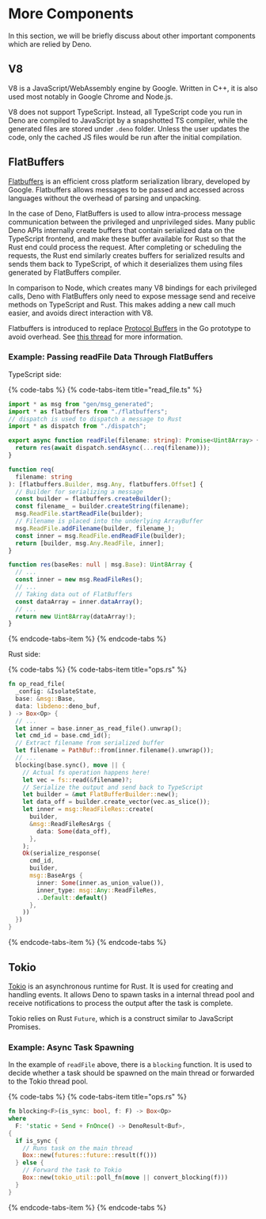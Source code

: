 # More Components

In this section, we will be briefly discuss about other important components which are relied by Deno.

## V8

V8 is a JavaScript/WebAssembly engine by Google. Written in C++, it is also used most notably in Google Chrome and Node.js.

V8 does not support TypeScript. Instead, all TypeScript code you run in Deno are compiled to JavaScript by a snapshotted TS compiler, while the generated files are stored under `.deno` folder. Unless the user updates the code, only the cached JS files would be run after the initial compilation.

## FlatBuffers

[Flatbuffers](https://google.github.io/flatbuffers/) is an efficient cross platform serialization library, developed by Google. Flatbuffers allows messages to be passed and accessed across languages without the overhead of parsing and unpacking.

In the case of Deno, FlatBuffers is used to allow intra-process message communication between the privileged and unprivileged sides. Many public Deno APIs internally create buffers that contain serialized data on the TypeScript frontend, and make these buffer available for Rust so that the Rust end could process the request. After completing or scheduling the requests, the Rust end similarly creates buffers for serialized results and sends them back to TypeScript, of which it deserializes them using files generated by FlatBuffers compiler.

In comparison to Node, which creates many V8 bindings for each privileged calls, Deno with FlatBuffers only need to expose message send and receive methods on TypeScript and Rust. This makes adding a new call much easier, and avoids direct interaction with V8.

Flatbuffers is introduced to replace [Protocol Buffers](https://developers.google.com/protocol-buffers/) in the Go prototype to avoid overhead. See [this thread](https://github.com/denoland/deno/issues/269) for more information.

### Example: Passing readFile Data Through FlatBuffers

TypeScript side:

{% code-tabs %}
{% code-tabs-item title="read\_file.ts" %}
```typescript
import * as msg from "gen/msg_generated";
import * as flatbuffers from "./flatbuffers";
// dispatch is used to dispatch a message to Rust
import * as dispatch from "./dispatch";

export async function readFile(filename: string): Promise<Uint8Array> {
  return res(await dispatch.sendAsync(...req(filename)));
}

function req(
  filename: string
): [flatbuffers.Builder, msg.Any, flatbuffers.Offset] {
  // Builder for serializing a message
  const builder = flatbuffers.createBuilder();
  const filename_ = builder.createString(filename);
  msg.ReadFile.startReadFile(builder);
  // Filename is placed into the underlying ArrayBuffer
  msg.ReadFile.addFilename(builder, filename_);
  const inner = msg.ReadFile.endReadFile(builder);
  return [builder, msg.Any.ReadFile, inner];
}

function res(baseRes: null | msg.Base): Uint8Array {
  // ...
  const inner = new msg.ReadFileRes();
  // ...
  // Taking data out of FlatBuffers
  const dataArray = inner.dataArray();
  // ...
  return new Uint8Array(dataArray!);
}
```
{% endcode-tabs-item %}
{% endcode-tabs %}

Rust side:

{% code-tabs %}
{% code-tabs-item title="ops.rs" %}
```rust
fn op_read_file(
  _config: &IsolateState,
  base: &msg::Base,
  data: libdeno::deno_buf,
) -> Box<Op> {
  // ...
  let inner = base.inner_as_read_file().unwrap();
  let cmd_id = base.cmd_id();
  // Extract filename from serialized buffer
  let filename = PathBuf::from(inner.filename().unwrap());
  // ...
  blocking(base.sync(), move || {
    // Actual fs operation happens here!
    let vec = fs::read(&filename)?;
    // Serialize the output and send back to TypeScript
    let builder = &mut FlatBufferBuilder::new();
    let data_off = builder.create_vector(vec.as_slice());
    let inner = msg::ReadFileRes::create(
      builder,
      &msg::ReadFileResArgs {
        data: Some(data_off),
      },
    );
    Ok(serialize_response(
      cmd_id,
      builder,
      msg::BaseArgs {
        inner: Some(inner.as_union_value()),
        inner_type: msg::Any::ReadFileRes,
        ..Default::default()
      },
    ))
  })
}
```
{% endcode-tabs-item %}
{% endcode-tabs %}

## Tokio

[Tokio](https://tokio.rs/) is an asynchronous runtime for Rust. It is used for creating and handling events. It allows Deno to spawn tasks in a internal thread pool and receive notifications to process the output after the task is complete.

Tokio relies on Rust `Future`, which is a construct similar to JavaScript Promises.

### Example: Async Task Spawning

In the example of `readFile` above, there is a `blocking` function. It is used to decide whether a task should be spawned on the main thread or forwarded to the Tokio thread pool.

{% code-tabs %}
{% code-tabs-item title="ops.rs" %}
```rust
fn blocking<F>(is_sync: bool, f: F) -> Box<Op>
where
  F: 'static + Send + FnOnce() -> DenoResult<Buf>,
{
  if is_sync {
    // Runs task on the main thread
    Box::new(futures::future::result(f()))
  } else {
    // Forward the task to Tokio
    Box::new(tokio_util::poll_fn(move || convert_blocking(f)))
  }
}
```
{% endcode-tabs-item %}
{% endcode-tabs %}



